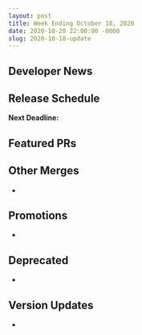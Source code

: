 ```yaml
---
layout: post
title: Week Ending October 18, 2020
date: 2020-10-20 22:00:00 -0000
slug: 2020-10-18-update
---
```


## Developer News


## Release Schedule

**Next Deadline:**


## Featured PRs


## Other Merges

*

## Promotions

*

## Deprecated

*

## Version Updates

*
